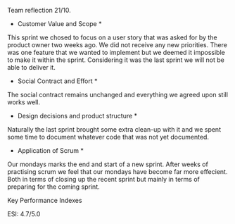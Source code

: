 Team reflection 21/10.


* Customer Value and Scope *

This sprint we chosed to focus on a user story that was asked for by the product owner two weeks ago. We did not receive any new priorities. 
There was one feature that we wanted to implement but we deemed it impossible to make it within the sprint. Considering it was the last sprint we will not be able to deliver it. 


* Social Contract and Effort *

The social contract remains unchanged and everything we agreed upon still works well.


* Design decisions and product structure *

Naturally the last sprint brought some extra clean-up with it and we spent some time to document whatever code that was not yet documented.


* Application of Scrum *

Our mondays marks the end and start of a new sprint. After weeks of practising scrum we feel that our mondays have become far more effecient.
Both in terms of closing up the recent sprint but mainly in terms of preparing for the coming sprint.



Key Performance Indexes


ESI: 4.7/5.0